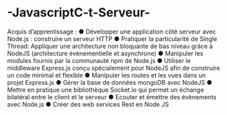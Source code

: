 # -JavascriptC-t-Serveur-
Acquis d’apprentissage :
● Développer une application côté serveur avec Node.js : construire un serveur HTTP
● Pratiquer la particularité de Single Thread: Appliquer une architecture non bloquante de
bas niveau grâce à NodeJS (architecture événementielle et asynchrone)
● Manipuler les modules fournis par la communauté npm de Node.js
● Utiliser le middleware Express.js conçu spécialement pour NodeJS afin de construire un
code minimal et flexible
● Manipuler les routes et les vues dans un projet Express.js
● Gérer la base de données mongoDB avec NodeJS
● Mettre en pratique une bibliothèque Socket.io qui permet un échange bilatéral entre le
client et le serveur
● Ecouter et émettre des évènements avec Node.js
● Créer des web services Rest en Node JS
